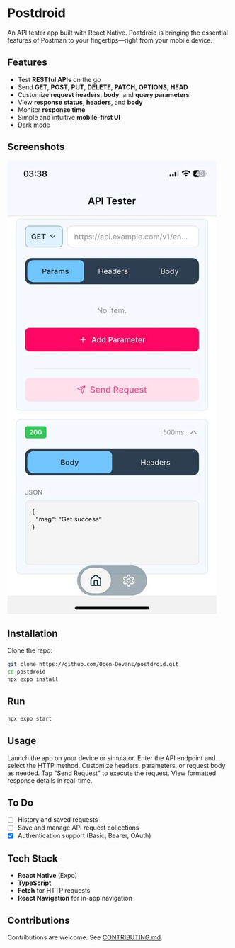 # Postdroid

An API tester app built with React Native. Postdroid is bringing the essential features of Postman to your fingertips—right from your mobile device.

## Features

- Test **RESTful APIs** on the go
- Send **GET**, **POST**, **PUT**, **DELETE**, **PATCH**, **OPTIONS**, **HEAD**
- Customize **request headers**, **body**, and **query parameters**
- View **response status**, **headers**, and **body**
- Monitor **response time**
- Simple and intuitive **mobile-first UI**
- Dark mode

## Screenshots

![App Screenshot](./assets/screenshot.jpeg)

## Installation

Clone the repo:

```bash
git clone https://github.com/Open-Devans/postdroid.git
cd postdroid
npx expo install
```

## Run

```bash
npx expo start
```

## Usage

Launch the app on your device or simulator. Enter the API endpoint and select the HTTP method.
Customize headers, parameters, or request body as needed. Tap "Send Request" to execute the request.
View formatted response details in real-time.

## To Do

- [ ] History and saved requests
- [ ] Save and manage API request collections
- [x] Authentication support (Basic, Bearer, OAuth)

## Tech Stack

- **React Native** (Expo)
- **TypeScript**
- **Fetch** for HTTP requests
- **React Navigation** for in-app navigation

## Contributions

Contributions are welcome. See [CONTRIBUTING.md](./CONTRIBUTING.md).
